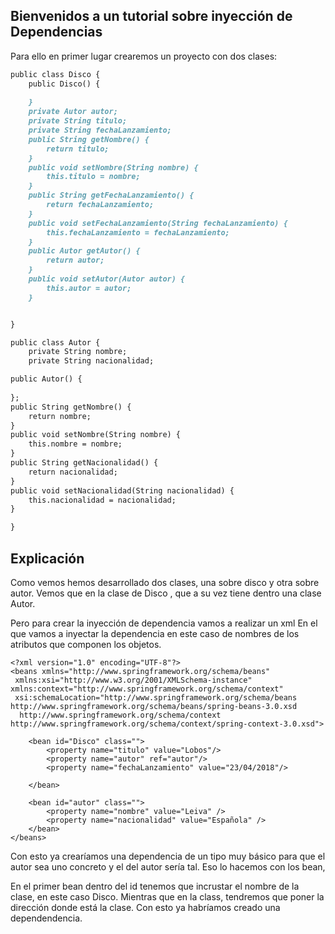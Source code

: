 ## Bienvenidos a un tutorial sobre inyección de Dependencias

Para ello en primer lugar crearemos un proyecto con dos clases:
```markdown
public class Disco {
	public Disco() {
		
	}
	private Autor autor;
	private String titulo;
	private String fechaLanzamiento;
	public String getNombre() {
		return titulo;
	}
	public void setNombre(String nombre) {
		this.titulo = nombre;
	}
	public String getFechaLanzamiento() {
		return fechaLanzamiento;
	}
	public void setFechaLanzamiento(String fechaLanzamiento) {
		this.fechaLanzamiento = fechaLanzamiento;
	}
	public Autor getAutor() {
		return autor;
	}
	public void setAutor(Autor autor) {
		this.autor = autor;
	}


}

public class Autor {
	private String nombre;
	private String nacionalidad;

public Autor() {
	
};
public String getNombre() {
	return nombre;
}
public void setNombre(String nombre) {
	this.nombre = nombre;
}
public String getNacionalidad() {
	return nacionalidad;
}
public void setNacionalidad(String nacionalidad) {
	this.nacionalidad = nacionalidad;
}

}

```
## Explicación

Como vemos hemos desarrollado dos clases, una sobre disco y otra sobre autor. Vemos que en la clase de Disco , que a su vez
tiene dentro una clase Autor.

Pero para crear la inyección de dependencia vamos a realizar un xml
En el que vamos a inyectar la dependencia en este caso de nombres de los atributos que componen los objetos.

```
<?xml version="1.0" encoding="UTF-8"?>
<beans xmlns="http://www.springframework.org/schema/beans"
 xmlns:xsi="http://www.w3.org/2001/XMLSchema-instance" xmlns:context="http://www.springframework.org/schema/context"
 xsi:schemaLocation="http://www.springframework.org/schema/beans http://www.springframework.org/schema/beans/spring-beans-3.0.xsd
  http://www.springframework.org/schema/context http://www.springframework.org/schema/context/spring-context-3.0.xsd">

    <bean id="Disco" class="">
        <property name="titulo" value="Lobos"/>
        <property name="autor" ref="autor"/>
        <property name="fechaLanzamiento" value="23/04/2018"/>

    </bean>

    <bean id="autor" class="">
        <property name="nombre" value="Leiva" />
        <property name="nacionalidad" value="Española" />
    </bean>
</beans>
```
Con esto ya crearíamos una dependencia de un tipo muy básico para que el autor sea uno concreto y el del autor sería tal.
Eso lo hacemos con los bean,

En el primer bean dentro del id tenemos que incrustar el nombre de la clase, en este caso Disco. Mientras que en la class, tendremos que poner la dirección donde está la clase.
Con esto ya habríamos creado una dependendencia.
